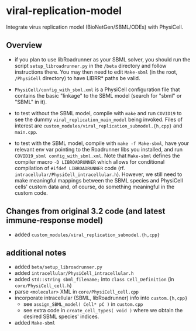 # viral-replication-model

Integrate virus replication model (BioNetGen/SBML/ODEs) with PhysiCell.

## Overview

* if you plan to use libRoadrunner as your SBML solver, you should run the script `setup_libroadrunner.py` in the `/beta` directory and follow instructions there. You may then need to edit `Make-sbml` (in the root, `/PhysiCell` directory) to have LIBRR* paths be valid.

* `PhysiCell/config_with_sbml.xml` is a PhysiCell configuration file that contains the
basic "linkage" to the SBML model (search for "sbml" or "SBML" in it).

* to test without the SBML model, compile with `make` and run `COVID19` to see the dummy `viral_replication_main_model` being invoked. Files of interest are `custom_modules/viral_replication_submodel.{h,cpp}` and `main.cpp`.

* to test with the SBML model, compile with `make -f Make-sbml`, have your relevant env var pointing to the Roadrunner libs you installed, and run `COVID19_sbml config_with_sbml.xml`. Note that `Make-sbml` defines the compiler macro `-D LIBROADRUNNER` which allows for conditional compilation of `#ifdef LIBROADRUNNER` code (rf. `intracellular/PhysiCell_intracellular.h`). However, we still need to make meaningful mappings between the SBML species and PhysiCell cells' custom data and, of course, do something meaningful in the custom code.

## Changes from original 3.2 code (and latest immune-response model)
* added `custom_modules/viral_replication_submodel.{h,cpp}`

## additional notes
* added `beta/setup_libroadrunner.py`
* added `intracellular/PhysiCell_intracellular.h`
* added `std::string sbml_filename;` into `class Cell_Definition` (in `core/PhysiCell_cell.h`)
* parse `<molecular>` XML in `core/PhysiCell_cell.cpp` 
* incorporate intracellular (SBML, libRoadrunner) info into `custom.{h,cpp}`
  * see `assign_SBML_model( Cell* pC )` in `custom.cpp`
  * see extra code in `create_cell_types( void )` where we obtain the desired SBML species' indices.
* added `Make-sbml`